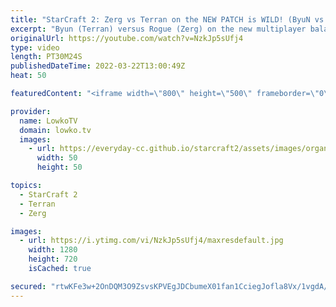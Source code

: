 ```yaml
---
title: "StarCraft 2: Zerg vs Terran on the NEW PATCH is WILD! (ByuN vs Rogue)"
excerpt: "Byun (Terran) versus Rogue (Zerg) on the new multiplayer balance patch in StarCraft 2. While the new patch was mostly made with Zerg versus Protoss in mind, Terran versus Zerg was definitely not unaffected.  Support my work on Patreon: https://www.patreon.com/lowkotv Become a YouTube member: https://lowko.tv/join"
originalUrl: https://youtube.com/watch?v=NzkJp5sUfj4
type: video
length: PT30M24S
publishedDateTime: 2022-03-22T13:00:49Z
heat: 50

featuredContent: "<iframe width=\"800\" height=\"500\" frameborder=\"0\" src=\"https://www.youtube.com/embed/NzkJp5sUfj4\" allow=\"accelerometer; autoplay; encrypted-media; gyroscope; picture-in-picture\" allowfullscreen></iframe>"

provider:
  name: LowkoTV
  domain: lowko.tv
  images:
    - url: https://everyday-cc.github.io/starcraft2/assets/images/organizations/lowko.tv-50x50.jpg
      width: 50
      height: 50

topics:
  - StarCraft 2
  - Terran
  - Zerg

images:
  - url: https://i.ytimg.com/vi/NzkJp5sUfj4/maxresdefault.jpg
    width: 1280
    height: 720
    isCached: true

secured: "rtwKFe3w+2OnDQM3O9ZsvsKPVEgJDCbumeX01fan1CciegJofla8Vx/1vgdA/eH8YJmMhsVAEojf+zVAWFnVBBGAEp1Vhum645hwNBrICP54HGSGVgNa159w8XXaUNMH35KtFWqFUMze2ejJOiayTwPUX2sZsbdqL31FldSYo45coPwN86H4Wuzd+/HRwcUMfCZgvEjTaEwABKNUH6SV8m2ObOb6dJqMaJ1PLf6P7RiqA22G2ydot04Bcne6ZNUcDKpXFuXbchaHt8tiDnXSshT2nk55hRYHR8DyRd/bV117976jyxKP6EJkLoV6H0dUWwiN1/stEj6mOOPXXgNBkXIGwZgTu98lKQPQIHa6mNzpf3guhaq0kBtZa9P2sWh/iMt5jrZ3ZTFCHCdTOjhPyWBr17Fyx/Zbc6U30tan1nD/l5T8zItjnx/NPIotB3SJ;OGuPcv7/Yqq0FEVToA6j8A=="
---
```


